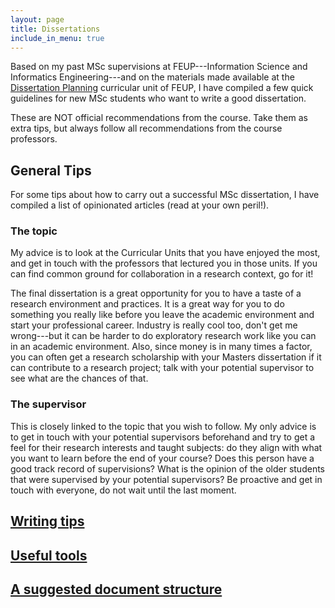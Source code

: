 ```yaml
---
layout: page
title: Dissertations
include_in_menu: true
---
```


Based on my past MSc supervisions at FEUP---Information Science and Informatics Engineering---and on the materials made available at the [Dissertation Planning](https://sigarra.up.pt/feup/pt/UCURR_GERAL.FICHA_UC_VIEW?pv_ocorrencia_id=420041) curricular unit of FEUP, I have compiled a few quick guidelines for new MSc students who want to write a good dissertation.

These are NOT official recommendations from the course. Take them as extra tips, but always follow all recommendations from the course professors.

## General Tips

For some tips about how to carry out a successful MSc dissertation, I have compiled a list of opinionated articles (read at your own peril!).

### The topic

My advice is to look at the Curricular Units that you have enjoyed the most, and get in touch with the professors that lectured you in those units. If you can find common ground for collaboration in a research context, go for it!

The final dissertation is a great opportunity for you to have a taste of a research environment and practices. It is a great way for you to do something you really like before you leave the academic environment and start your professional career. Industry is really cool too, don't get me wrong---but it can be harder to do exploratory research work like you can in an academic environment. Also, since money is in many times a factor, you can often get a research scholarship with your Masters dissertation if it can contribute to a research project; talk with your potential supervisor to see what are the chances of that.

### The supervisor

This is closely linked to the topic that you wish to follow. My only advice is to get in touch with your potential supervisors beforehand and try to get a feel for their research interests and taught subjects: do they align with what you want to learn before the end of your course? Does this person have a good track record of supervisions? What is the opinion of the older students that were supervised by your potential supervisors? Be proactive and get in touch with everyone, do not wait until the last moment.


## [Writing tips](/dissertations/general_writing_tips)

## [Useful tools](/dissertations/tools)

## [A suggested document structure](/dissertations/structure)
